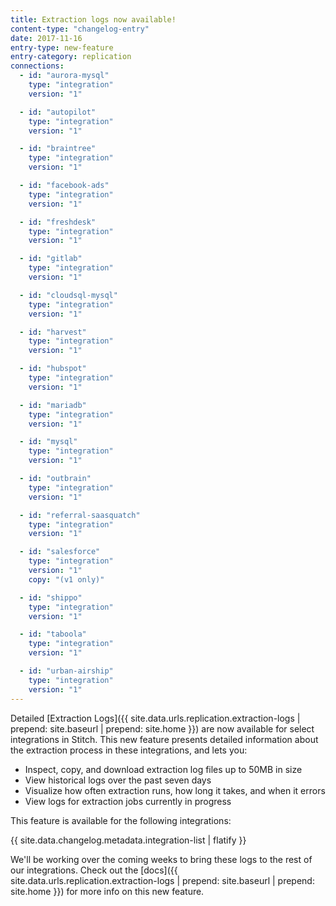 ```yaml
---
title: Extraction logs now available!
content-type: "changelog-entry"
date: 2017-11-16
entry-type: new-feature
entry-category: replication
connections:
  - id: "aurora-mysql"
    type: "integration"
    version: "1"

  - id: "autopilot"
    type: "integration"
    version: "1"

  - id: "braintree"
    type: "integration"
    version: "1"

  - id: "facebook-ads"
    type: "integration"
    version: "1"

  - id: "freshdesk"
    type: "integration"
    version: "1"

  - id: "gitlab"
    type: "integration"
    version: "1"

  - id: "cloudsql-mysql"
    type: "integration"
    version: "1"

  - id: "harvest"
    type: "integration"
    version: "1"

  - id: "hubspot"
    type: "integration"
    version: "1"

  - id: "mariadb"
    type: "integration"
    version: "1"

  - id: "mysql"
    type: "integration"
    version: "1"

  - id: "outbrain"
    type: "integration"
    version: "1"

  - id: "referral-saasquatch"
    type: "integration"
    version: "1"

  - id: "salesforce"
    type: "integration"
    version: "1"
    copy: "(v1 only)"

  - id: "shippo"
    type: "integration"
    version: "1"

  - id: "taboola"
    type: "integration"
    version: "1"

  - id: "urban-airship"
    type: "integration"
    version: "1"
---
```


Detailed [Extraction Logs]({{ site.data.urls.replication.extraction-logs | prepend: site.baseurl | prepend: site.home }}) are now available for select integrations in Stitch. This new feature presents detailed information about the extraction process in these integrations, and lets you:

- Inspect, copy, and download extraction log files up to 50MB in size
- View historical logs over the past seven days
- Visualize how often extraction runs, how long it takes, and when it errors
- View logs for extraction jobs currently in progress

This feature is available for the following integrations:
  
{{ site.data.changelog.metadata.integration-list | flatify }}

We'll be working over the coming weeks to bring these logs to the rest of our integrations. Check out the [docs]({{ site.data.urls.replication.extraction-logs | prepend: site.baseurl | prepend: site.home }}) for more info on this new feature.